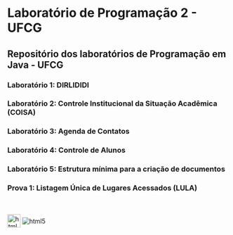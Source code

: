 <h1>Laboratório de Programação 2 - UFCG</h1>

<h2>Repositório dos laboratórios de Programação em Java - UFCG</h2>

<h3>Laboratório 1: DIRLIDIDI</h3>
<h3>Laboratório 2: Controle Institucional da Situação Acadêmica (COISA)</h3>
<h3>Laboratório 3: Agenda de Contatos</h3>
<h3>Laboratório 4: Controle de Alunos</h3>
<h3>Laboratório 5: Estrutura mínima para a criação de documentos</h3>
<h3>Prova 1: Listagem Única de Lugares Acessados (LULA)</h3>

<div style="display: flex, align-items: center, justify-content: center"><br></br>
  <img align="center" width="30vw" alt="html5" src="https://toppng.com/uploads/preview/java-logo-11609365784e4gmvr3iyr.png">
  
  <img align="center" alt="html5" src="https://img.shields.io/badge/Java-ED8B00?style=for-the-badge&logo=java&logoColor=white"/>
</div>
